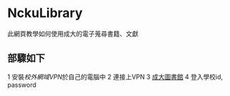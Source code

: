 # NckuLibrary
此網頁教學如何使用成大的電子蒐尋書籍、文獻
## 部驟如下
1 安裝*校外網域VPN*於自己的電腦中
2 連接上VPN
3 [成大圖書館](https://www.lib.ncku.edu.tw/)
4 登入學校id, password
